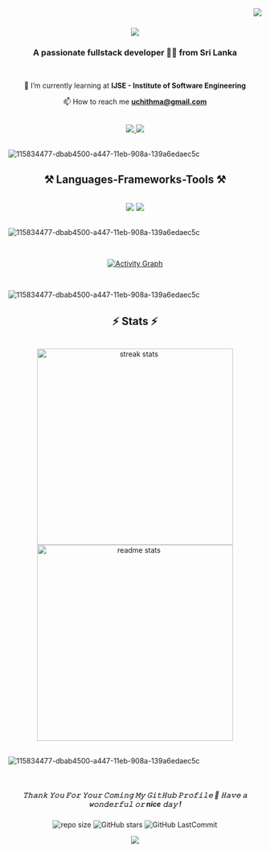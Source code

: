 <img align="right" src="https://visitor-badge.laobi.icu/badge?page_id=UchithmaSenevirathne.UchithmaSenevirathne" />

<h1 align="center">
    <img src="https://readme-typing-svg.herokuapp.com/?size=35&center=true&vCenter=true&width=500&height=70&duration=4000&lines=Hi+There!+👋;+II'm+Uchithma+Senevirathne!;" />
</h1>

<h3 align="center">A passionate fullstack developer 👩‍💻 from Sri Lanka</h3>
<br>

<div align="center">
  
 🌱 I’m currently learning at **IJSE - Institute of Software Engineering**
  
📫 How to reach me **uchithma@gmail.com**

 </div>
 <br>

 <div align="center"> 
  <a href="mailto:pedro.sales.uchithma@gmail.com">
    <img src="https://img.shields.io/badge/Gmail-333333?style=for-the-badge&logo=gmail&logoColor=red" />
  </a>
  <a href="https://www.linkedin.com/in/uchithma-senevirathne-4539912a5/" target="_blank">
    <img src="https://img.shields.io/badge/LinkedIn-0077B5?style=for-the-badge&logo=linkedin&logoColor=white" target="_blank" />
  </a>
</div>
<br>

![115834477-dbab4500-a447-11eb-908a-139a6edaec5c](https://github.com/LahiruHarshana/LahiruHarshana/assets/124744833/98cbe673-458d-4b83-ba60-41ea52df144b)

<h2 align="center">⚒️ Languages-Frameworks-Tools ⚒️</h2>
<br>
<div align="center">
    <img src="https://skillicons.dev/icons?i=java,idea,react,vscode,html,css,javascript,spring,hibernate,mongodb" />
    <img src="https://skillicons.dev/icons?i=nodejs,bootstrap,github,git,mysql,maven,powershell,bash,figma,linux" /><br>
</div>
<br>

![115834477-dbab4500-a447-11eb-908a-139a6edaec5c](https://github.com/LahiruHarshana/LahiruHarshana/assets/124744833/98cbe673-458d-4b83-ba60-41ea52df144b)

<br>

<div align="center">

  [![Activity Graph](https://github-readme-activity-graph.vercel.app/graph?username=UchithmaSenevirathne&theme=redical)](https://github.com/UchithmaSenevirathne)  

</div>
<br>

![115834477-dbab4500-a447-11eb-908a-139a6edaec5c](https://github.com/LahiruHarshana/LahiruHarshana/assets/124744833/98cbe673-458d-4b83-ba60-41ea52df144b)
<br>
<h2 align="center">⚡ Stats ⚡</h2>
<div align=center>
  <br>
  <img width=390 src="https://github-readme-streak-stats-salesp07.vercel.app/?user=UchithmaSenevirathne&count_private=true&theme=react&border_radius=10" alt="streak stats"/>
  
  <img width=390 src="https://github-readme-stats-salesp07.vercel.app/api?username=UchithmaSenevirathne&count_private=true&show_icons=true&theme=react&rank_icon=github&border_radius=10" alt="readme stats" />
</div>

<br>

![115834477-dbab4500-a447-11eb-908a-139a6edaec5c](https://github.com/LahiruHarshana/LahiruHarshana/assets/124744833/98cbe673-458d-4b83-ba60-41ea52df144b)

<br>

<h5 align="center">
𝚃𝚑𝚊𝚗𝚔 𝚈𝚘𝚞 𝙵𝚘𝚛 𝚈𝚘𝚞𝚛 𝙲𝚘𝚖𝚒𝚗𝚐 𝙼𝚢 𝙶𝚒𝚝𝙷𝚞𝚋 𝙿𝚛𝚘𝚏𝚒𝚕𝚎 🤝
𝙷𝚊𝚟𝚎 𝚊 𝚠𝚘𝚗𝚍𝚎𝚛𝚏𝚞𝚕 𝚘𝚛 nice 𝚍𝚊𝚢 ! 
</h5>
<div align="center">
  
![repo size](https://img.shields.io/github/repo-size/UchithmaSenevirathne/UchithmaSenevirathne?label=Repo%20Size&style=for-the-badge&labelColor=black&color=20bf6b)
![GitHub stars](https://img.shields.io/github/stars/UchithmaSenevirathne/UchithmaSenevirathne?&labelColor=black&color=f7b731&style=for-the-badge)
![GitHub LastCommit](https://img.shields.io/github/last-commit/UchithmaSenevirathne/UchithmaSenevirathne?logo=github&labelColor=black&color=d1d8e0&style=for-the-badge)

<p align="center">
  <img src="https://capsule-render.vercel.app/api?type=waving&color=gradient&height=80&section=footer"/>
</p>
